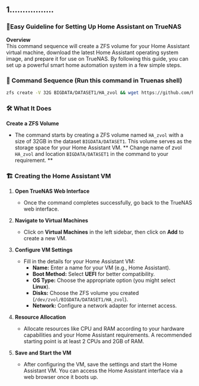 ## 1.................

### 🌟Easy Guideline for Setting Up Home Assistant on TrueNAS 

**Overview**  
This command sequence will create a ZFS volume for your Home Assistant virtual machine, download the latest Home Assistant operating system image, and prepare it for use on TrueNAS. By following this guide, you can set up a powerful smart home automation system in a few simple steps.

### 🎨 Command Sequence (Run this command in Truenas shell)

```bash
zfs create -V 32G BIGDATA/DATASET1/HA_zvol && wget https://github.com/home-assistant/operating-system/releases/download/13.2/haos_ova-13.2.qcow2.xz && unxz haos_ova-13.2.qcow2.xz && qemu-img convert -O raw haos_ova-13.2.qcow2 /dev/zvol/BIGDATA/DATASET1/HA_zvol
```

### 🛠 What It Does

**Create a ZFS Volume**  
   - The command starts by creating a ZFS volume named `HA_zvol` with a size of 32GB in the dataset `BIGDATA/DATASET1`. This volume serves as the storage space for your Home Assistant VM. ** Change name of zvol `HA_zvol` and location `BIGDATA/DATASET1` in the command to your requirement. **

### 🏗 Creating the Home Assistant VM

1. **Open TrueNAS Web Interface**  
   - Once the command completes successfully, go back to the TrueNAS web interface.

2. **Navigate to Virtual Machines**  
   - Click on **Virtual Machines** in the left sidebar, then click on **Add** to create a new VM.

3. **Configure VM Settings**  
   - Fill in the details for your Home Assistant VM:
     - **Name:** Enter a name for your VM (e.g., Home Assistant).
     - **Boot Method:** Select **UEFI** for better compatibility.
     - **OS Type:** Choose the appropriate option (you might select **Linux**).
     - **Disks:** Choose the ZFS volume you created (`/dev/zvol/BIGDATA/DATASET1/HA_zvol`).
     - **Network:** Configure a network adapter for internet access.

4. **Resource Allocation**  
   - Allocate resources like CPU and RAM according to your hardware capabilities and your Home Assistant requirements. A recommended starting point is at least 2 CPUs and 2GB of RAM.

5. **Save and Start the VM**  
   - After configuring the VM, save the settings and start the Home Assistant VM. You can access the Home Assistant interface via a web browser once it boots up.

